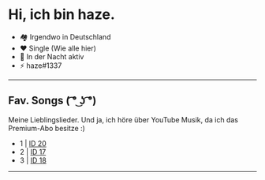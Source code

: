 # Hi, ich bin haze.
* 🏘 Irgendwo in Deutschland
* ❤ Single (Wie alle hier) 
* 🌙 In der Nacht aktiv 
* ⚡️ haze#1337
---

## Fav. Songs ( ͡° ͜ʖ ͡°)
Meine Lieblingslieder. Und ja, ich höre über YouTube Musik, da ich das Premium-Abo besitze :)

* 1 | [ID 20](https://youtu.be/qYm7SLnPZWQ)
* 2 | [ID 17](https://youtu.be/PPutRXXWe-Q)
* 3 | [ID 18](https://youtu.be/3Q6gxGBZ9mk)

---
